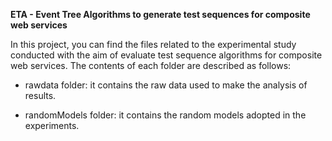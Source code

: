 **ETA - Event Tree Algorithms to generate test sequences for composite web services**

In this project, you can find the files related to the experimental study conducted with the aim of evaluate test sequence algorithms for composite web services.
The contents of each folder are described as follows:

- rawdata folder: it contains the raw data used to make the analysis of results.

- randomModels folder: it contains the random models adopted in the experiments.
